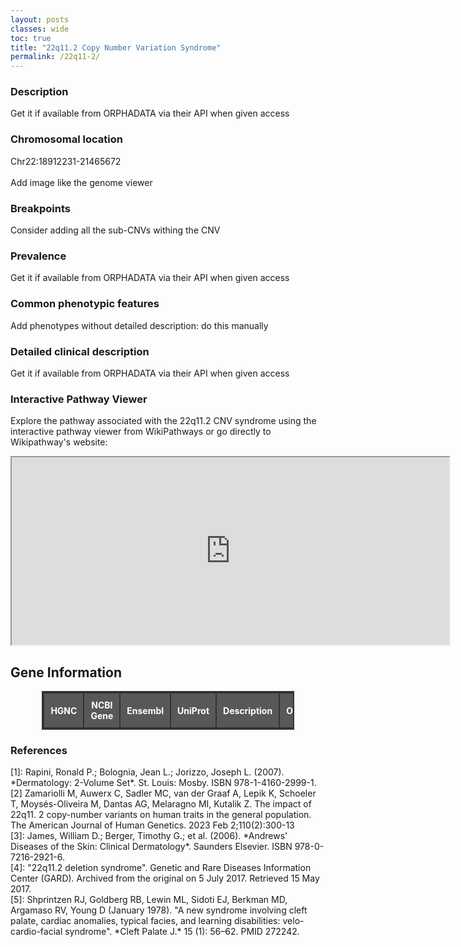 ```yaml
---
layout: posts
classes: wide
toc: true
title: "22q11.2 Copy Number Variation Syndrome"
permalink: /22q11-2/
---
```


### Description
<p>Get it if available from ORPHADATA via their API when given access</p>

### Chromosomal location <!-- TODO -->
<p>Chr22:18912231-21465672 <!-- manually added --> <br>
<br>
Add image like the genome viewer <!-- TODO --> </p>

### Breakpoints <!-- TODO -->
<p>Consider adding all the sub-CNVs withing the CNV</p>

### Prevalence <!-- TODO -->
<p>Get it if available from ORPHADATA via their API when given access</p>

### Common phenotypic features <!-- TODO -->
<p>Add phenotypes without detailed description: do this manually</p>

### Detailed clinical description <!-- TODO -->
<p>Get it if available from ORPHADATA via their API when given access</p>

<!-- WikiPathways Viewer-->
### Interactive Pathway Viewer
<p>Explore the pathway associated with the 22q11.2 CNV syndrome using the interactive pathway viewer from WikiPathways or go directly to Wikipathway's website:</p>

<iframe src="https://pathway-viewer.toolforge.org/?id=WP4657" width="700px" height="300px" style="overflow:hidden;"></iframe>

<style>
/* Style the table */
#gene-info-table {
    border-collapse: collapse;
    width: 90%;
    margin: 20px auto;
    font-size: 14px;
    border: 2px solid #333;
}

/* Style table headers */
#gene-info-table th {
    background-color:rgb(88, 88, 88);
    color: white;
    text-align: center;
    padding: 10px;
    border: 2px solid #333;
}

/* Style table rows */
#gene-info-table td {
    border: 1px solid #333;
    padding: 8px;
    text-align: center;
}

/* Remove underline from links */
#gene-info-table td a {
    color: #0073e6;
    text-decoration: none;
    font-weight: bold;
}

/* Add hover effect for links */
#gene-info-table td a:hover {
    text-decoration: underline;
    color: #0056b3;
}

/* Alternate row coloring */
#gene-info-table tbody tr:nth-child(even) {
    background-color: #f2f2f2;
}
</style>

<!-- Gene Information Table -->
<h2>Gene Information</h2>
<table id="gene-info-table" style="margin: 0 auto; border-collapse: collapse; width: 80%; text-align: center;">
    <thead>
        <tr>
            <th>HGNC</th>
            <th>NCBI Gene</th>
            <th>Ensembl</th>
            <th>UniProt</th>
            <th>Description</th>
            <th>OMIM</th>
            <!-- <th>Orphanet</th>
            <th>Treatabolome</th>
            <th>GeneCards</th> <td><a href="https://www.genecards.org/cgi-bin/carddisp.pl?gene=${symbol}" target="_blank">${symbol}</a></td> -->
        </tr>
    </thead>
    <tbody>
        <!-- Add genes dynamically -->
    </tbody>
</table>

<script>
    // Fetch the gene
async function fetchGeneData(geneSymbol) {
    try {
        const response = await fetch(`https://rest.genenames.org/fetch/symbol/${geneSymbol}`, {
            headers: {
                'Accept': 'application/json'
            }
        });

        if (!response.ok) {
            console.error(`Failed to fetch data for ${geneSymbol}`);
            return null;
        }

        const data = await response.json();
        if (data.response && data.response.docs.length > 0) {
            return data.response.docs[0]; 
        } else {
            console.warn(`No data found for ${geneSymbol}`);
            return null;
        }
    } catch (error) {
        console.error('Error fetching gene data:', error);
        return null;
    }
}

async function displayGeneLinks(geneSymbols) {
    const tableBody = document.querySelector('#gene-info-table tbody');

    for (const symbol of geneSymbols) {
        const geneData = await fetchGeneData(symbol);
        const row = document.createElement('tr');

        if (geneData) {
            const hgncId = geneData.hgnc_id || 'No ID';
            const ncbiId = geneData.entrez_id || 'No ID';
            const ensemblId = geneData.ensembl_gene_id || 'No ID';  
            const uniprotId = geneData.uniprot_ids ? geneData.uniprot_ids[0] : 'No ID';
            const omimId = geneData.omim_id || 'No ID';
            const description = geneData.name || 'No description available';

            row.innerHTML = `
                <td><a href="https://www.genenames.org/data/gene-symbol-report/#!/hgnc_id/${hgncId}" target="_blank">${symbol}</a></td>
                <td><a href="https://www.ncbi.nlm.nih.gov/gene/${ncbiId}" target="_blank">${ncbiId}</a></td>
                <td><a href="https://www.ensembl.org/Homo_sapiens/Gene/Summary?g=${ensemblId}" target="_blank">${ensemblId}</a></td>
                <td><a href="https://www.uniprot.org/uniprotkb/${uniprotId}" target="_blank">${uniprotId}</a></td>
                <td>${description}</td>
                <td><a href="https://omim.org/entry/${omimId}" target="_blank">${omimId}</a></td>
            `;
        } else {
            row.innerHTML = `<td colspan="7">No data available for ${symbol}</td>`;
        }

        tableBody.appendChild(row);
    }
}

const geneSymbols = ["PRODH", "DGCR2", "ESS2", "TSSK2", "GSC2", "SLC25A1", "CLTCL1", "HIRA", 
    "MRPL40", "C22orf39", "UFD1", "CDC45", "CLDN5", "SEPTIN5", "GP1BB", "TBX1", "GNB1L", "RTL10", 
    "TXNRD2", "COMT", "ARVCF", "TANGO2", "DGCR8", "TRMT2A", "RANBP1", "ZDHHC8", "RTN4R", "DGCR6L", 
    "GGTLC3", "RIMBP3", "FAM230A", "USP41P", "ZNF74", "SCARF2", "KLHL22", "MED15", "PI4KA", "SERPIND1", 
    "SNAP29", "CRKL", "AIFM3", "LZTR1", "THAP7", "P2RX6", "SLC7A4", "LRRC74B"];

displayGeneLinks(geneSymbols);

</script>

### References
<p>
[1]: Rapini, Ronald P.; Bolognia, Jean L.; Jorizzo, Joseph L. (2007). *Dermatology: 2-Volume Set*. St. Louis: Mosby. ISBN 978-1-4160-2999-1. <br> 
[2] Zamariolli M, Auwerx C, Sadler MC, van der Graaf A, Lepik K, Schoeler T, Moysés-Oliveira M, Dantas AG, Melaragno MI, Kutalik Z. The impact of 22q11. 2 copy-number variants on human traits in the general population. The American Journal of Human Genetics. 2023 Feb 2;110(2):300-13 <br>
[3]: James, William D.; Berger, Timothy G.; et al. (2006). *Andrews' Diseases of the Skin: Clinical Dermatology*. Saunders Elsevier. ISBN 978-0-7216-2921-6. <br>
[4]: "22q11.2 deletion syndrome". Genetic and Rare Diseases Information Center (GARD). Archived from the original on 5 July 2017. Retrieved 15 May 2017. <br>
[5]: Shprintzen RJ, Goldberg RB, Lewin ML, Sidoti EJ, Berkman MD, Argamaso RV, Young D (January 1978). "A new syndrome involving cleft palate, cardiac anomalies, typical facies, and learning disabilities: velo-cardio-facial syndrome". *Cleft Palate J.* 15 (1): 56–62. PMID 272242.</p>
